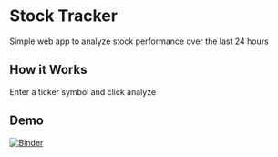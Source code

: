 # Stock Tracker
 Simple web app to analyze stock performance over the last 24 hours


## How it Works
Enter a ticker symbol and click analyze


## Demo
[![Binder](https://mybinder.org/badge_logo.svg)](https://mybinder.org/v2/gh/t-boeck/stock-tracker/HEAD?urlpath=voila%2Frender%2FStock%2520Tracker%2520V1.ipynb)
